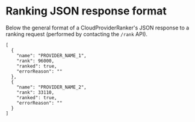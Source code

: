 # Ranking JSON response format
Below the general format of a CloudProviderRanker's JSON response to a ranking request (performed by contacting the ```/rank``` API).
```
[
  {
    "name": "PROVIDER_NAME_1",
    "rank": 96000,
    "ranked": true,
    "errorReason": ""
  },
  {
    "name": "PROVIDER_NAME_2",
    "rank": 33110,
    "ranked": true,
    "errorReason": ""
  }
]
```